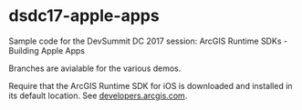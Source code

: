 # dsdc17-apple-apps
Sample code for the DevSummit DC 2017 session: ArcGIS Runtime SDKs - Building Apple Apps

Branches are avialable for the various demos.

Require that the ArcGIS Runtime SDK for iOS is downloaded and installed in its default location. See [developers.arcgis.com](https://developers.arcgis.com/ios/latest/swift/guide/install.htm).
